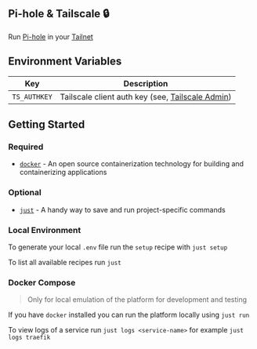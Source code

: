 ## Pi-hole & Tailscale 🔒

Run [Pi-hole](https://pi-hole.net/) in your [Tailnet](https://tailscale.com/)

## Environment Variables

| Key                | Description                                                                                |
| ------------------ | ------------------------------------------------------------------------------------------ |
| `TS_AUTHKEY` | Tailscale client auth key (see, [Tailscale Admin](https://login.tailscale.com/admin/settings/keys/)) |

## Getting Started

### Required

- [`docker`](https://docs.docker.com/engine/install/) - An open source containerization technology for building and containerizing applications

### Optional

- [`just`](https://github.com/casey/just#just) - A handy way to save and run project-specific commands

### Local Environment

To generate your local `.env` file run the `setup` recipe with `just setup`

To list all available recipes run `just`


### Docker Compose

> Only for local emulation of the platform for development and testing

If you have `docker` installed you can run the platform locally using `just run`

To view logs of a service run `just logs <service-name>` for example `just logs traefik`

